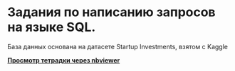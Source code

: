 # Задания по написанию запросов на языке SQL. 

База данных основана на датасете Startup Investments, взятом с Kaggle


[**Просмотр тетрадки через nbviewer**](https://nbviewer.org/github/sashasepp/da_projects/blob/main/14_sql_tasks/14_sql_tasks.ipynb)
